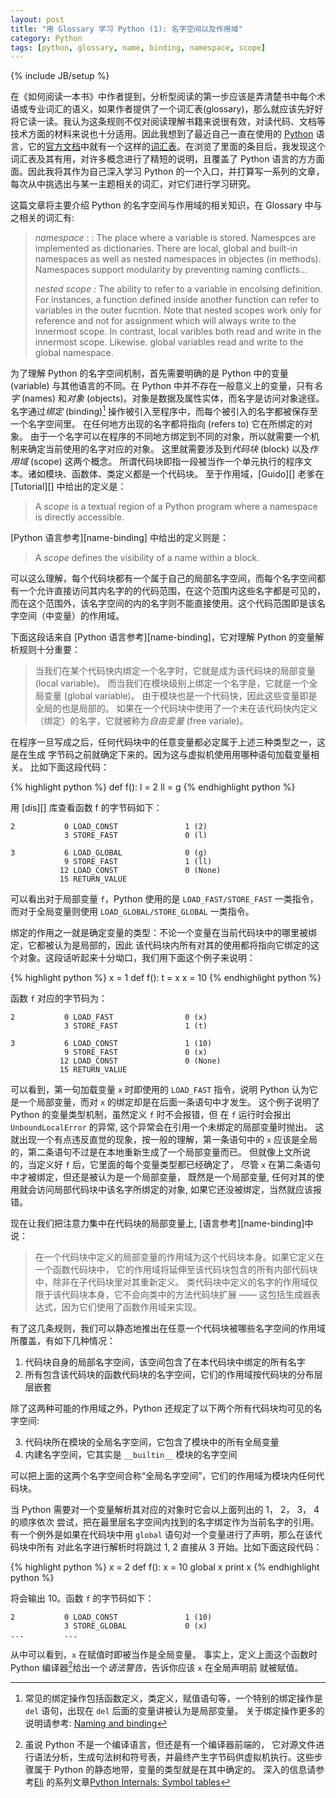 ```yaml
---
layout: post
title: "用 Glossary 学习 Python (1): 名字空间以及作用域"
category: Python
tags: [python, glossary, name, binding, namespace, scope]
---
```

{% include JB/setup %}

在《如何阅读一本书》中作者提到，分析型阅读的第一步应该是弄清楚书中每个术语或专业词汇的语义，如果作者提供了一个词汇表(glossary)，那么就应该先好好将它读一读。我认为这条规则不仅对阅读理解书籍来说很有效，对读代码、文档等技术方面的材料来说也十分适用。因此我想到了最近自己一直在使用的 [Python][] 语言，它的[官方文档][pydoc]中就有一个这样的[词汇表][pyglossary]。在浏览了里面的条目后，我发现这个词汇表及其有用，对许多概念进行了精短的说明，且覆盖了 Python 语言的方方面面。因此我将其作为自己深入学习 Python 的一个入口，并打算写一系列的文章，每次从中挑选出与某一主题相关的词汇，对它们进行学习研究。

   [Python]: http://www.python.org
   [pydoc]: http://docs.python.org
   [pyglossary]: http://docs.python.org/glossary.html

这篇文章将主要介绍 Python 的名字空间与作用域的相关知识，在 Glossary
中与之相关的词汇有:

> *namespace* : 
> : The place where a variable is stored. Namespces are implemented
> as dictionaries. There are local, global and built-in namespaces as well as
> nested namespaces in objectes (in methods). Namespaces support modularity by
> preventing naming conflicts...
>
> *nested scope* : The ability to refer to a variable in encolsing definition. For
> instances, a function defined inside another function can refer to variables
> in the outer fucntion. Note that nested scopes work only for reference and
> not for assignment which will always write to the innermost scope.
> In contrast, local varibles both read and write in the innermost scope.
> Likewise. global variables read and write to the global namespace.

为了理解 Python 的名字空间机制，首先需要明确的是 Python 中的变量 (variable)
与其他语言的不同。在 Python 中并不存在一般意义上的变量，只有*名字*
(names) 和*对象* (objects)。对象是数据及属性实体，而名字是访问对象途径。
名字通过*绑定* (binding)[^1]
操作被引入至程序中，而每个被引入的名字都被保存至一个名字空间里。
在任何地方出现的名字都将指向 (refers to) 它在所绑定的对象。
由于一个名字可以在程序的不同地方绑定到不同的对象，所以就需要一个机制来确定当前使用的名字对应的对象。
这里就需要涉及到*代码块* (block) 以及*作用域* (scope) 这两个概念。
所谓代码块即指一段被当作一个单元执行的程序文本。诸如模块、函数体、类定义都是一个代码块。
至于作用域，[Guido][] 老爹在 [Tutorial][] 中给出的定义是：

> A *scope* is a textual region of a Python program where a namespace is
> directly accessible.

[Python 语言参考][name-binding] 中给出的定义则是：

> A *scope* defines the visibility of a name within a block.

可以这么理解，每个代码块都有一个属于自己的局部名字空间，而每个名字空间都有一个允许直接访问其内名字的的代码范围，在这个范围内这些名字都是可见的，
而在这个范围外，该名字空间的内的名字则不能直接使用。这个代码范围即是该名字空间（中变量）的作用域。

下面这段话来自 [Python 语言参考][name-binding]，它对理解 Python 的变量解析规则十分重要：

> 当我们在某个代码快内绑定一个名字时，它就是成为该代码块的局部变量 (local
> variable)。
> 而当我们在模块级别上绑定一个名字是，它就是一个全局变量 (global variable)。
> 由于模块也是一个代码快，因此这些变量即是全局的也是局部的。
> 如果在一个代码块中使用了一个未在该代码快内定义（绑定）的名字，它就被称为*自由变量*
> (free variale)。

在程序一旦写成之后，任何代码块中的任意变量都必定属于上述三种类型之一，这是在生成
字节码之前就确定下来的。因为这与虚拟机使用用哪种语句加载变量相关。
比如下面这段代码：

{% highlight python %}
def f():
    l = 2
    ll = g
{% endhighlight python %}
 
用 [dis][] 库查看函数 f 的字节码如下：

    2           0 LOAD_CONST               1 (2)
                3 STORE_FAST               0 (l)

    3           6 LOAD_GLOBAL              0 (g)
                9 STORE_FAST               1 (ll)
               12 LOAD_CONST               0 (None)
               15 RETURN_VALUE        

可以看出对于局部变量 `f`，Python 使用的是 `LOAD_FAST/STORE_FAST`
一类指令，而对于全局变量则使用 `LOAD_GLOBAL/STORE_GLOBAL` 一类指令。

绑定的作用之一就是确定变量的类型：不论一个变量在当前代码块中的哪里被绑定，它都被认为是局部的，因此
该代码块内所有对其的使用都将指向它绑定的这个对象。这段话听起来十分坳口，我们用下面这个例子来说明：

{% highlight python %}
x = 1
def f():
    t = x
    x = 10
{% endhighlight python %}

函数 `f` 对应的字节码为：

    2           0 LOAD_FAST                0 (x)
                3 STORE_FAST               1 (t)

    3           6 LOAD_CONST               1 (10)
                9 STORE_FAST               0 (x)
               12 LOAD_CONST               0 (None)
               15 RETURN_VALUE

可以看到，第一句加载变量 `x` 时即使用的 `LOAD_FAST` 指令，说明 Python
认为它是一个局部变量，而对 `x` 的绑定却是在后面一条语句中才发生。
这个例子说明了 Python 的变量类型机制，虽然定义 `f` 时不会报错，但
在 `f` 运行时会报出 `UnboundLocalError` 的异常, 这个异常会在引用一个未绑定的局部变量时抛出。
这就出现一个有点违反直觉的现象，按一般的理解，第一条语句中的 `x`
应该是全局的，第二条语句不过是在本地重新生成了一个局部变量而已。
但就像上文所说的，当定义好 `f` 后，它里面的每个变量类型都已经确定了， 
尽管 `x` 在第二条语句中才被绑定，但还是被认为是一个局部变量，
既然是一个局部变量, 任何对其的使用就会访问局部代码块中该名字所绑定的对象,
如果它还没被绑定，当然就应该报错。

现在让我们把注意力集中在代码块的局部变量上, [语言参考][name-binding]中说：

> 在一个代码块中定义的局部变量的作用域为这个代码块本身。如果它定义在一个函数代码块中，
> 它的作用域将延伸至该代码块包含的所有内部代码块中，除非在子代码块里对其重新定义。
> 类代码块中定义的名字的作用域仅限于该代码块本身，它不会向类中的方法代码块扩展
>  —— 这包括生成器表达式，因为它们使用了函数作用域来实现。

有了这几条规则，我们可以静态地推出在任意一个代码块被哪些名字空间的作用域所覆盖，有如下几种情况：

1. 代码块自身的局部名字空间，该空间包含了在本代码块中绑定的所有名字
2. 所有包含该代码块的函数代码块的名字空间，它们的作用域按代码块的分布层层嵌套

除了这两种可能的作用域之外，Python 还规定了以下两个所有代码块均可见的名字空间:

3. 代码块所在模块的全局名字空间，它包含了模块中的所有全局变量
4. 内建名字空间，它其实是 `__builtin__` 模块的名字空间

可以把上面的这两个名字空间合称“全局名字空间”，它们的作用域为模块内任何代码块。

当 Python 需要对一个变量解析其对应的对象时它会以上面列出的 1， 2， 3， 4 的顺序依次
尝试，把在最里层名字空间内找到的名字绑定作为当前名字的引用。
有一个例外是如果在代码块中用 `global` 语句对一个变量进行了声明，那么在该代码块中所有
对此名字进行解析时将跳过 1, 2 直接从 3 开始。比如下面这段代码：

{% highlight python %}
x = 2
def f():
    x = 10
    global x
print x
{% endhighlight python %}

将会输出 10。函数 `f` 的字节码如下：

    2           0 LOAD_CONST               1 (10)
                3 STORE_GLOBAL             0 (x)
    ...         ...

从中可以看到，`x` 在赋值时即被当作是全局变量。
事实上，定义上面这个函数时 Python 编译器[^2]给出一个*语法警告*，告诉你应该 `x` 在全局声明前
就被赋值。



[^1]: 常见的绑定操作包括函数定义，类定义，赋值语句等，一个特别的绑定操作是 `del`
语句，出现在 `del` 后面的变量讲被认为是局部变量。
关于绑定操作更多的说明请参考: [Naming and
binding](http://docs.python.org/reference/executionmodel.html#naming-and-binding)
[^2]: 虽说 Python 不是一个编译语言，但还是有一个编译器前端的，
它对源文件进行语法分析，生成句法树和符号表，并最终产生字节码供虚拟机执行。这些步骤属于
Python 的静态地带，变量的类型就是在其中确定的。
深入的信息请参考[Eli](http://eli.thegreenplace.net) 的系列文章[Python Internals: Symbol
tables](http://eli.thegreenplace.net/2010/09/18/python-internals-symbol-tables-part-1/)
